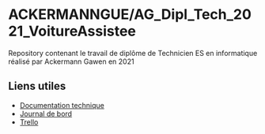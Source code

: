 # ACKERMANNGUE/AG_Dipl_Tech_2021_VoitureAssistee
 Repository contenant le travail de diplôme de Technicien ES en informatique réalisé par Ackermann Gawen en 2021
 
 
 ## Liens utiles
 * [Documentation technique](https://ackermanngue-ag-dipl-tech-2021-voitureassistee.readthedocs.io/fr/latest/documentation_technique/)
 * [Journal de bord](https://ackermanngue-ag-dipl-tech-2021-voitureassistee.readthedocs.io/fr/latest/logbook/)
 * [Trello](https://trello.com/b/ZtMZWkWF/voiture-assist%C3%A9e) 
